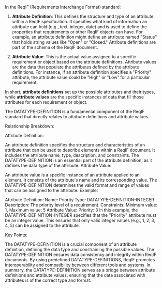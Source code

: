 In the ReqIF (Requirements Interchange Format) standard:

1. **Attribute Definition**: This defines the structure and type of an attribute within a ReqIF specification. It specifies what kind of information an attribute can hold (e.g., text, integer, date) and is used to define the properties that requirements or other ReqIF objects can have. For example, an attribute definition might define an attribute named "Status" that holds string values like "Open" or "Closed." Attribute definitions are part of the schema of the ReqIF document.

2. **Attribute Value**: This is the actual value assigned to a specific requirement or object based on the attribute definitions. Attribute values are the data that populate the attributes defined by the attribute definitions. For instance, if an attribute definition specifies a "Priority" attribute, the attribute value could be "High" or "Low" for a particular requirement.

In short, **attribute definitions** set up the possible attributes and their types, while **attribute values** are the specific instances of data that fill those attributes for each requirement or object.

The DATATYPE-DEFINITION is a fundamental component of the ReqIF standard that directly relates to attribute definitions and attribute values.

Relationship Breakdown:

Attribute Definition:

An attribute definition specifies the structure and characteristics of an attribute that can be used to describe elements within a ReqIF document.
It includes the attribute name, type, description, and constraints.
The DATATYPE-DEFINITION is an essential part of the attribute definition, as it defines the data type of the attribute.
Attribute Value:

An attribute value is a specific instance of an attribute applied to an element.
It consists of the attribute's name and its corresponding value.
The DATATYPE-DEFINITION determines the valid format and range of values that can be assigned to the attribute.
Example:

Attribute Definition:
Name: Priority
Type: DATATYPE-DEFINITION-INTEGER
Description: The priority level of a requirement.
Constraints: Minimum value: 1, Maximum value: 5
Attribute Value:
Priority: 3
In this example, the DATATYPE-DEFINITION-INTEGER specifies that the "Priority" attribute must be an integer value. This ensures that only valid integer values (e.g., 1, 2, 3, 4, 5) can be assigned to the attribute.

Key Points:

The DATATYPE-DEFINITION is a crucial component of an attribute definition, defining the data type and constraining the possible values.
The DATATYPE-DEFINITION ensures data consistency and integrity within ReqIF documents.
By using predefined DATATYPE-DEFINITIONS, ReqIF promotes interoperability and compatibility between different tools and systems.
In summary, the DATATYPE-DEFINITION serves as a bridge between attribute definitions and attribute values, ensuring that the data associated with attributes is of the correct type and format.